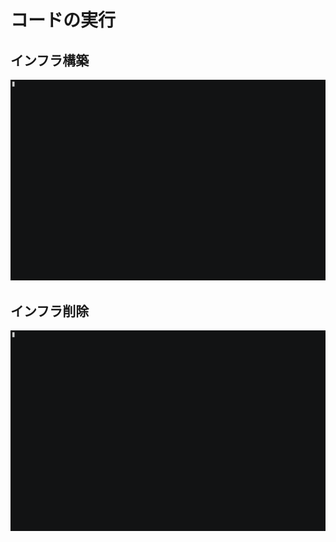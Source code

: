 # コードの実行

## インフラ構築

![インフラ構築](assets/04_make_apply.gif)

## インフラ削除

![インフラ削除](assets/04_make_destroy.gif)
